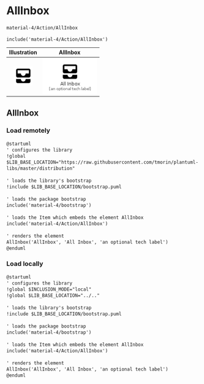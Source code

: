 # AllInbox


```text
material-4/Action/AllInbox
```

```text
include('material-4/Action/AllInbox')
```



| Illustration | AllInbox |
| :---: | :---: |
| ![illustration for Illustration](../../material-4/Action/AllInbox.png) | ![illustration for AllInbox](../../material-4/Action/AllInbox.Local.png) |




## AllInbox

### Load remotely
```plantuml
@startuml
' configures the library
!global $LIB_BASE_LOCATION="https://raw.githubusercontent.com/tmorin/plantuml-libs/master/distribution"

' loads the library's bootstrap
!include $LIB_BASE_LOCATION/bootstrap.puml

' loads the package bootstrap
include('material-4/bootstrap')

' loads the Item which embeds the element AllInbox
include('material-4/Action/AllInbox')

' renders the element
AllInbox('AllInbox', 'All Inbox', 'an optional tech label')
@enduml
```

### Load locally
```plantuml
@startuml
' configures the library
!global $INCLUSION_MODE="local"
!global $LIB_BASE_LOCATION="../.."

' loads the library's bootstrap
!include $LIB_BASE_LOCATION/bootstrap.puml

' loads the package bootstrap
include('material-4/bootstrap')

' loads the Item which embeds the element AllInbox
include('material-4/Action/AllInbox')

' renders the element
AllInbox('AllInbox', 'All Inbox', 'an optional tech label')
@enduml
```

